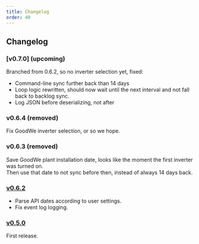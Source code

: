 ```yaml
---
title: Changelog
order: 40
---
```

## Changelog

### [v0.7.0] (upcoming)
Branched from 0.6.2, so no inverter selection yet, fixed:

* Command-line sync further back than 14 days
* Loop logic rewritten, should now wait until the next interval and not fall back to backlog sync.
* Log JSON before deserializing, not after

### v0.6.4 (removed)
Fix GoodWe inverter selection, or so we hope.

### v0.6.3 (removed)
Save GoodWe plant installation date, looks like the moment the first inverter was turned on.  
Then use that date to not sync before then, instead of always 14 days back.

### [v0.6.2](https://github.com/CodeCasterNL/PVBridge/releases/tag/v0.6.2)
* Parse API dates according to user settings.
* Fix event log logging.

### [v0.5.0](https://github.com/CodeCasterNL/PVBridge/releases/tag/v0.5.0)
First release.
